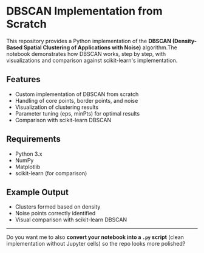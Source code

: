 
# DBSCAN Implementation from Scratch

This repository provides a Python implementation of the **DBSCAN (Density-Based Spatial Clustering of Applications with Noise)** algorithm.The notebook demonstrates how DBSCAN works, step by step, with visualizations and comparison against scikit-learn's implementation.

## Features
- Custom implementation of DBSCAN from scratch  
- Handling of core points, border points, and noise  
- Visualization of clustering results  
- Parameter tuning (eps, minPts) for optimal results  
- Comparison with scikit-learn DBSCAN  

##  Requirements
- Python 3.x
- NumPy
- Matplotlib
- scikit-learn (for comparison)

## Example Output
* Clusters formed based on density
* Noise points correctly identified
* Visual comparison with scikit-learn DBSCAN



---

Do you want me to also **convert your notebook into a `.py` script** (clean implementation without Jupyter cells) so the repo looks more polished?
```
